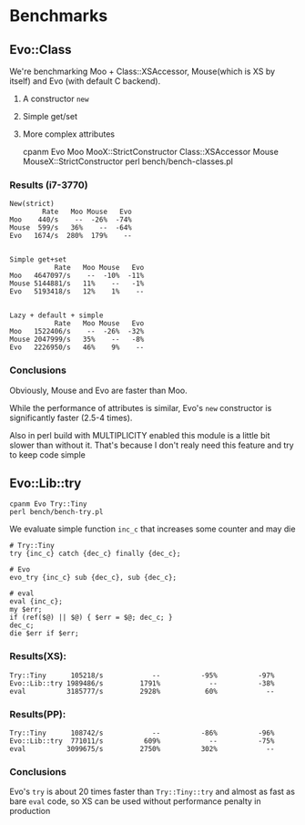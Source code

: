 # Benchmarks

## Evo::Class

We're benchmarking Moo + Class::XSAccessor, Mouse(which is XS by itself) and Evo (with default C backend).

1) A constructor `new`
2) Simple get/set
3) More complex attributes

    cpanm Evo Moo MooX::StrictConstructor Class::XSAccessor Mouse MouseX::StrictConstructor
    perl bench/bench-classes.pl

### Results (i7-3770)

    New(strict)
            Rate   Moo Mouse   Evo
    Moo    440/s    --  -26%  -74%
    Mouse  599/s   36%    --  -64%
    Evo   1674/s  280%  179%    --


    Simple get+set
               Rate   Moo Mouse   Evo
    Moo   4647097/s    --  -10%  -11%
    Mouse 5144881/s   11%    --   -1%
    Evo   5193418/s   12%    1%    --


    Lazy + default + simple
               Rate   Moo Mouse   Evo
    Moo   1522406/s    --  -26%  -32%
    Mouse 2047999/s   35%    --   -8%
    Evo   2226950/s   46%    9%    --

### Conclusions

Obviously, Mouse and Evo are faster than Moo.

While the performance of attributes is similar, Evo's `new` constructor is significantly faster (2.5-4 times).

Also in perl build with MULTIPLICITY enabled this module is a little bit slower than without it. That's because I don't realy need this feature and try to keep code simple

## Evo::Lib::try

    cpanm Evo Try::Tiny
    perl bench/bench-try.pl

We evaluate simple function `inc_c` that increases some counter and may die

    # Try::Tiny
    try {inc_c} catch {dec_c} finally {dec_c};

    # Evo
    evo_try {inc_c} sub {dec_c}, sub {dec_c};

    # eval
    eval {inc_c};
    my $err;
    if (ref($@) || $@) { $err = $@; dec_c; }
    dec_c;
    die $err if $err;

### Results(XS):

    Try::Tiny      105218/s            --          -95%          -97%
    Evo::Lib::try 1989486/s         1791%            --          -38%
    eval          3185777/s         2928%           60%            --

### Results(PP):

    Try::Tiny      108742/s            --          -86%          -96%
    Evo::Lib::try  771011/s          609%            --          -75%
    eval          3099675/s         2750%          302%            --

### Conclusions

Evo's `try` is about 20 times faster than `Try::Tiny::try` and almost as fast as bare `eval` code, so XS can be used without performance penalty in production
